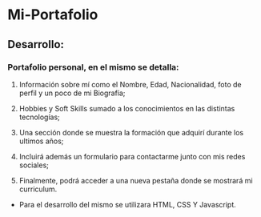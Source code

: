 # Mi-Portafolio

## Desarrollo:

### Portafolio personal, en el mismo se detalla:

1. Información sobre mí como el Nombre, Edad, Nacionalidad, foto de perfil y un poco de mi Biografía;

2. Hobbies y Soft Skills sumado a los conocimientos en las distintas tecnologías;

3. Una sección donde se muestra la formación que adquirí durante los ultimos años;

4. Incluirá además un formulario para contactarme junto con mis redes sociales;

5. Finalmente, podrá acceder a una nueva pestaña donde se mostrará mi curriculum.

- Para el desarrollo del mismo se utilizara HTML, CSS Y Javascript.
